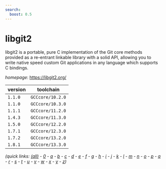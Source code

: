 ```yaml
---
search:
  boost: 0.5
---
```

# libgit2

libgit2 is a portable, pure C implementation of the Git core methods provided as a re-entrant linkable library with a solid API, allowing you to write native speed custom Git applications in any language which supports C bindings.

*homepage*: <https://libgit2.org/>

version | toolchain
--------|----------
``1.1.0`` | ``GCCcore/10.2.0``
``1.1.0`` | ``GCCcore/10.3.0``
``1.1.1`` | ``GCCcore/11.2.0``
``1.4.3`` | ``GCCcore/11.3.0``
``1.5.0`` | ``GCCcore/12.2.0``
``1.7.1`` | ``GCCcore/12.3.0``
``1.7.2`` | ``GCCcore/13.2.0``
``1.8.1`` | ``GCCcore/13.3.0``


*(quick links: [(all)](../index.md) - [0](../0/index.md) - [a](../a/index.md) - [b](../b/index.md) - [c](../c/index.md) - [d](../d/index.md) - [e](../e/index.md) - [f](../f/index.md) - [g](../g/index.md) - [h](../h/index.md) - [i](../i/index.md) - [j](../j/index.md) - [k](../k/index.md) - [l](../l/index.md) - [m](../m/index.md) - [n](../n/index.md) - [o](../o/index.md) - [p](../p/index.md) - [q](../q/index.md) - [r](../r/index.md) - [s](../s/index.md) - [t](../t/index.md) - [u](../u/index.md) - [v](../v/index.md) - [w](../w/index.md) - [x](../x/index.md) - [y](../y/index.md) - [z](../z/index.md))*

